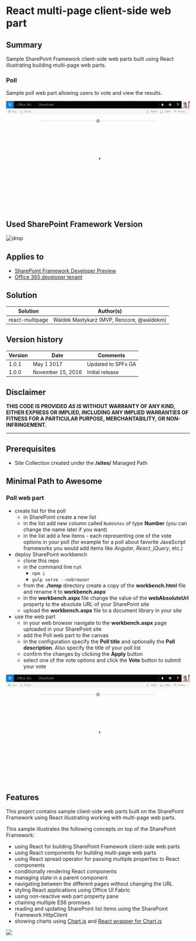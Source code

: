 # React multi-page client-side web part

## Summary

Sample SharePoint Framework client-side web parts built using React illustrating building multi-page web parts.

### Poll

Sample poll web part allowing users to vote and view the results.

![Poll web part built on the SharePoint Framework using React](./assets/poll-preview.gif)

## Used SharePoint Framework Version
![drop](https://img.shields.io/badge/drop-GA-green.svg)

## Applies to

* [SharePoint Framework Developer Preview](http://dev.office.com/sharepoint/docs/spfx/sharepoint-framework-overview)
* [Office 365 developer tenant](http://dev.office.com/sharepoint/docs/spfx/set-up-your-developer-tenant)

## Solution

Solution|Author(s)
--------|---------
react-multipage|Waldek Mastykarz (MVP, Rencore, @waldekm)

## Version history

Version|Date|Comments
-------|----|--------
1.0.1|May 1 2017|Updated to SPFx GA
1.0.0|November 15, 2016|Initial release

## Disclaimer
**THIS CODE IS PROVIDED *AS IS* WITHOUT WARRANTY OF ANY KIND, EITHER EXPRESS OR IMPLIED, INCLUDING ANY IMPLIED WARRANTIES OF FITNESS FOR A PARTICULAR PURPOSE, MERCHANTABILITY, OR NON-INFRINGEMENT.**

---

## Prerequisites

- Site Collection created under the **/sites/** Managed Path

## Minimal Path to Awesome

### Poll web part

- create list for the poll
  - in SharePoint create a new list
  - in the list add new column called `NumVotes` of type **Number** (you can change the name later if you want)
  - in the list add a few items - each representing one of the vote options in your poll (for example for a poll about favorite JavaScript frameworks you would add items like _Angular_, _React_, _jQuery_, etc.)
- deploy SharePoint workbench
  - clone this repo
  - in the command line run
    - `npm i`
    - `gulp serve --nobrowser`
  - from the **./temp** directory create a copy of the **workbench.html** file and rename it to **workbench.aspx**
  - in the **workbench.aspx** file change the value of the **webAbsoluteUrl** property to the absolute URL of your SharePoint site
  - upload the **workbench.aspx** file to a document library in your site
- use the web part
  - in your web browser navigate to the **workbench.aspx** page uploaded in your SharePoint site
  - add the Poll web part to the canvas
  - in the configuration specify the **Poll title** and optionally the **Poll description**. Also specify the title of your poll list
  - confirm the changes by clicking the **Apply** button
  - select one of the vote options and click the **Vote** button to submit your vote

![Poll web part built on the SharePoint Framework using React](./assets/poll-preview.gif)

## Features

This project contains sample client-side web parts built on the SharePoint Framework using React illustrating working with multi-page web parts.

This sample illustrates the following concepts on top of the SharePoint Framework:

- using React for building SharePoint Framework client-side web parts
- using React components for building multi-page web parts
- using React spread operator for passing multiple properties to React components
- conditionally rendering React components
- managing state in a parent component
- navigating between the different pages without changing the URL
- styling React applications using Office UI Fabric
- using non-reactive web part property pane
- chaining multiple ES6 promises
- reading and updating SharePoint list items using the SharePoint Framework HttpClient
- showing charts using [Chart.js](http://www.chartjs.org) and [React wrapper for Chart.js](https://github.com/gor181/react-chartjs-2)

<img src="https://telemetry.sharepointpnp.com/sp-dev-fx-webparts/samples/react-multipage" />
